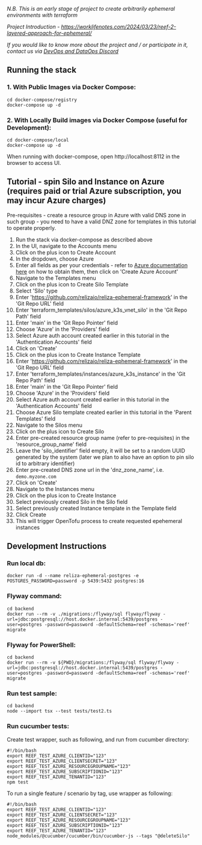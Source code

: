 *N.B. This is an early stage of project to create arbitrarily ephemeral environments with terraform*

*Project Introduction - https://worklifenotes.com/2024/03/23/reef-2-layered-approach-for-ephemeral/*

*If you would like to know more about the project and / or participate in it, contact us via [DevOps and DataOps Discord](https://devopscommunity.org)*

## Running the stack

### 1. With Public Images via Docker Compose:

```
cd docker-compose/registry
docker-compose up -d
```

### 2. With Locally Build images via Docker Compose (useful for Development):
```
cd docker-compose/local
docker-compose up -d
```

When running with docker-compose, open http://localhost:8112 in the browser to access UI.

## Tutorial - spin Silo and Instance on Azure (requires paid or trial Azure subscription, you may incur Azure charges)
Pre-requisites - create a resource group in Azure with valid DNS zone in such group - you need to have a valid DNZ zone for templates in this tutorial to operate properly.

1. Run the stack via docker-compose as described above
2. In the UI, navigate to the Accounts menu
3. Click on the plus icon to Create Account
4. In the dropdown, choose Azure
5. Enter all fields as per your credentials - refer to [Azure documentation here](https://learn.microsoft.com/en-us/azure/developer/terraform/authenticate-to-azure) on how to obtain them, then click on 'Create Azure Account'
6. Navigate to the Templates menu
7. Click on the plus icon to Create Silo Template
8. Select 'Silo' type
9. Enter 'https://github.com/relizaio/reliza-ephemeral-framework' in the 'Git Repo URL' field
10. Enter 'terraform_templates/silos/azure_k3s_vnet_silo' in the 'Git Repo Path' field
11. Enter 'main' in the 'Git Repo Pointer' field
12. Choose 'Azure' in the 'Providers' field
13. Select Azure auth account created earlier in this tutorial in the 'Authentication Accounts' field
14. Click on 'Create'
15. Click on the plus icon to Create Instance Template
16. Enter 'https://github.com/relizaio/reliza-ephemeral-framework' in the 'Git Repo URL' field
17. Enter 'terraform_templates/instances/azure_k3s_instance' in the 'Git Repo Path' field
18. Enter 'main' in the 'Git Repo Pointer' field
19. Choose 'Azure' in the 'Providers' field
20. Select Azure auth account created earlier in this tutorial in the 'Authentication Accounts' field
21. Choose Azure Silo template created earlier in this tutorial in the 'Parent Templates' field
22. Navigate to the Silos menu
23. Click on the plus icon to Create Silo
24. Enter pre-created resource group name (refer to pre-requisites) in the 'resource_group_name' field
25. Leave the 'silo_identifier' field empty, it will be set to a random UUID generated by the system (later we plan to also have an option to pin silo id to arbitrary identifier)
26. Enter pre-created DNS zone url in the 'dnz_zone_name', i.e. `demo.myzone.com`
27. Click on 'Create'
28. Navigate to the Instances menu
29. Click on the plus icon to Create Instance
30. Select previously created Silo in the Silo field
31. Select previously created Instance template in the Template field
32. Click Create
33. This will trigger OpenTofu process to create requested epehemeral instances


## Development Instructions

### Run local db:

```
docker run -d --name reliza-ephemeral-postgres -e POSTGRES_PASSWORD=password -p 5439:5432 postgres:16
```

### Flyway command:

```
cd backend
docker run --rm -v ./migrations:/flyway/sql flyway/flyway -url=jdbc:postgresql://host.docker.internal:5439/postgres -user=postgres -password=password -defaultSchema=reef -schemas='reef' migrate
```

### Flyway for PowerShell:
```
cd backend
docker run --rm -v ${PWD}/migrations:/flyway/sql flyway/flyway -url=jdbc:postgresql://host.docker.internal:5439/postgres -user=postgres -password=password -defaultSchema=reef -schemas='reef' migrate
```

### Run test sample:

```
cd backend
node --import tsx --test tests/test2.ts
```

### Run cucumber tests:
Create test wrapper, such as following, and run from cucumber directory:

```
#!/bin/bash
export REEF_TEST_AZURE_CLIENTID="123"
export REEF_TEST_AZURE_CLIENTSECRET="123"
export REEF_TEST_AZURE_RESOURCEGROUPNAME="123"
export REEF_TEST_AZURE_SUBSCRIPTIONID="123"
export REEF_TEST_AZURE_TENANTID="123"
npm test
```

To run a single feature / scenario by tag, use wrapper as following:


```
#!/bin/bash
export REEF_TEST_AZURE_CLIENTID="123"
export REEF_TEST_AZURE_CLIENTSECRET="123"
export REEF_TEST_AZURE_RESOURCEGROUPNAME="123"
export REEF_TEST_AZURE_SUBSCRIPTIONID="123"
export REEF_TEST_AZURE_TENANTID="123"
node_modules/@cucumber/cucumber/bin/cucumber-js --tags "@deleteSilo"
```
